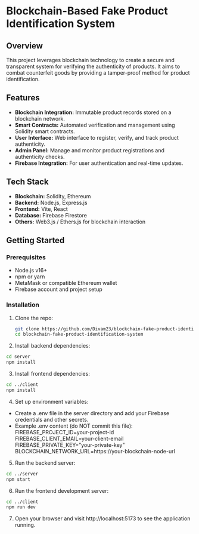 # Blockchain-Based Fake Product Identification System

## Overview

This project leverages blockchain technology to create a secure and transparent system for verifying the authenticity of products. It aims to combat counterfeit goods by providing a tamper-proof method for product identification.

## Features

- **Blockchain Integration:** Immutable product records stored on a blockchain network.
- **Smart Contracts:** Automated verification and management using Solidity smart contracts.
- **User Interface:** Web interface to register, verify, and track product authenticity.
- **Admin Panel:** Manage and monitor product registrations and authenticity checks.
- **Firebase Integration:** For user authentication and real-time updates.

## Tech Stack

- **Blockchain:** Solidity, Ethereum
- **Backend:** Node.js, Express.js
- **Frontend:** Vite, React
- **Database:** Firebase Firestore
- **Others:** Web3.js / Ethers.js for blockchain interaction

## Getting Started

### Prerequisites

- Node.js v16+
- npm or yarn
- MetaMask or compatible Ethereum wallet
- Firebase account and project setup

### Installation

1. Clone the repo:

   ```bash
   git clone https://github.com/Divam23/blockchain-fake-product-identification-system.git
   cd blockchain-fake-product-identification-system
   ```

2. Install backend dependencies:

```bash
cd server
npm install
```

3. Install frontend dependencies:

```bash
cd ../client
npm install
```

4. Set up environment variables:

- Create a .env file in the server directory and add your Firebase credentials and other secrets.
- Example .env content (do NOT commit this file):
  FIREBASE_PROJECT_ID=your-project-id
  FIREBASE_CLIENT_EMAIL=your-client-email
  FIREBASE_PRIVATE_KEY="your-private-key"
  BLOCKCHAIN_NETWORK_URL=https://your-blockchain-node-url

5. Run the backend server:

```bash
cd ../server
npm start
```

6. Run the frontend development server:

```bash
cd ../client
npm run dev
```

7. Open your browser and visit http://localhost:5173 to see the application running.

